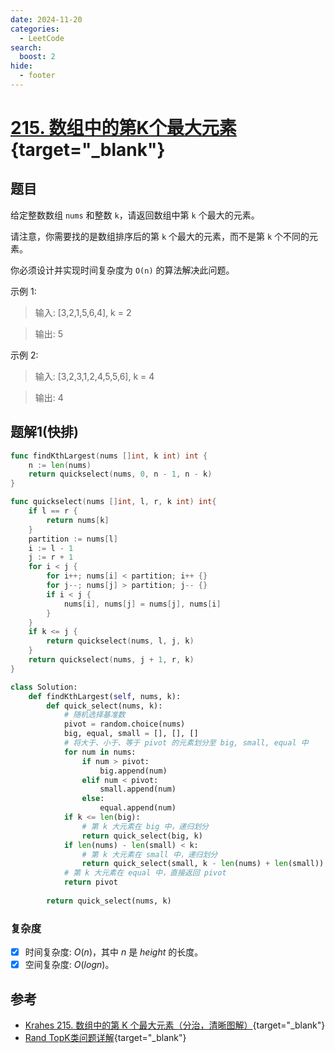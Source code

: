 ```yaml
---
date: 2024-11-20
categories:
  - LeetCode
search:
  boost: 2
hide:
  - footer
---
```


# [215. 数组中的第K个最大元素](https://leetcode.cn/problems/kth-largest-element-in-an-array/description/){target="_blank"}

## 题目

给定整数数组 `nums` 和整数 `k`，请返回数组中第 `k` 个最大的元素。

请注意，你需要找的是数组排序后的第 `k` 个最大的元素，而不是第 `k` 个不同的元素。

你必须设计并实现时间复杂度为 `O(n)` 的算法解决此问题。


示例 1:


> 输入: [3,2,1,5,6,4], k = 2

> 输出: 5


示例 2:

> 输入: [3,2,3,1,2,4,5,5,6], k = 4

> 输出: 4



## 题解1(快排)

```go title="Go"
func findKthLargest(nums []int, k int) int {
    n := len(nums)
    return quickselect(nums, 0, n - 1, n - k)
}

func quickselect(nums []int, l, r, k int) int{
    if l == r {
        return nums[k]
    }
    partition := nums[l]
    i := l - 1
    j := r + 1
    for i < j {
        for i++; nums[i] < partition; i++ {}
        for j--; nums[j] > partition; j-- {}
        if i < j {
            nums[i], nums[j] = nums[j], nums[i]
        }
    }
    if k <= j {
        return quickselect(nums, l, j, k)
    }
    return quickselect(nums, j + 1, r, k)
}
```

```python title="Python"
class Solution:
    def findKthLargest(self, nums, k):
        def quick_select(nums, k):
            # 随机选择基准数
            pivot = random.choice(nums)
            big, equal, small = [], [], []
            # 将大于、小于、等于 pivot 的元素划分至 big, small, equal 中
            for num in nums:
                if num > pivot:
                    big.append(num)
                elif num < pivot:
                    small.append(num)
                else:
                    equal.append(num)
            if k <= len(big):
                # 第 k 大元素在 big 中，递归划分
                return quick_select(big, k)
            if len(nums) - len(small) < k:
                # 第 k 大元素在 small 中，递归划分
                return quick_select(small, k - len(nums) + len(small))
            # 第 k 大元素在 equal 中，直接返回 pivot
            return pivot
        
        return quick_select(nums, k)
```

### 复杂度

- [x] 时间复杂度: $O(n)$，其中 $n$ 是 $height$ 的长度。
- [x] 空间复杂度: $O(log n)$。

## 参考
- [Krahes 215. 数组中的第 K 个最大元素（分治，清晰图解）](https://leetcode.cn/problems/kth-largest-element-in-an-array/solutions/2361969/215-shu-zu-zhong-de-di-k-ge-zui-da-yuan-d786p/){target="_blank"}
- [Rand TopK类问题详解](https://leetcode.cn/problems/kth-largest-element-in-an-array/solutions/1215323/topklei-wen-ti-xiang-jie-by-ybzdqhl-w7lo/){target="_blank"}